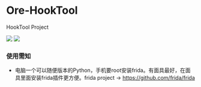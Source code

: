 # Ore-HookTool
HookTool Project

![](https://img.shields.io/badge/JavaScript--green.svg)
![](https://img.shields.io/badge/Python-v3.9-blue.svg)

### 使用需知

 - 电脑一个可以随便版本的Python，手机要root安装frida。有面具最好，在面具里面安装frida插件更方便。frida project -> https://github.com/frida/frida
